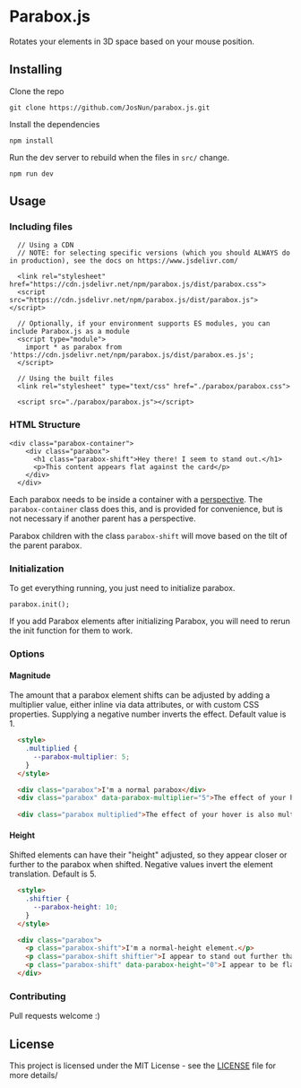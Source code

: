 # Parabox.js

Rotates your elements in 3D space based on your mouse position.

## Installing

Clone the repo
```
git clone https://github.com/JosNun/parabox.js.git
```

Install the dependencies 
```
npm install
```

Run the dev server to rebuild when the files in `src/` change.
```
npm run dev
```

## Usage
### Including files
```
  // Using a CDN
  // NOTE: for selecting specific versions (which you should ALWAYS do in production), see the docs on https://www.jsdelivr.com/ 
  
  <link rel="stylesheet" href="https://cdn.jsdelivr.net/npm/parabox.js/dist/parabox.css">
  <script src="https://cdn.jsdelivr.net/npm/parabox.js/dist/parabox.js"></script>
  
  // Optionally, if your environment supports ES modules, you can include Parabox.js as a module
  <script type="module">
    import * as parabox from 'https://cdn.jsdelivr.net/npm/parabox.js/dist/parabox.es.js';
  </script>

  // Using the built files
  <link rel="stylesheet" type="text/css" href="./parabox/parabox.css">
  
  <script src="./parabox/parabox.js"></script>
```

### HTML Structure

```
<div class="parabox-container">
    <div class="parabox">
      <h1 class="parabox-shift">Hey there! I seem to stand out.</h1>
      <p>This content appears flat against the card</p>
    </div>
  </div>
```

Each parabox needs to be inside a container with a [perspective](https://developer.mozilla.org/en-US/docs/Web/CSS/perspective). The `parabox-container` class does this, and is provided for convenience, but is not necessary if another parent has a perspective.

Parabox children with the class `parabox-shift` will move based on the tilt of the parent parabox.

### Initialization

To get everything running, you just need to initialize parabox.
```
parabox.init();
```

If you add Parabox elements after initializing Parabox, you will need to rerun the init function for them to work.

### Options
#### Magnitude
The amount that a parabox element shifts can be adjusted by adding a multiplier value, either inline via data attributes, or with custom CSS properties. Supplying a negative number inverts the effect. Default value is 1.

```html
  <style>
    .multiplied {
      --parabox-multiplier: 5;
    }
  </style>

  <div class="parabox">I'm a normal parabox</div>
  <div class="parabox" data-parabox-multiplier="5">The effect of your hover is multiplied for me!</div>
  
  <div class="parabox multiplied">The effect of your hover is also multiplied for me!</div>
```

#### Height
Shifted elements can have their "height" adjusted, so they appear closer or further to the parabox when shifted. Negative values invert the element translation. Default is 5.

```html
  <style>
    .shiftier {
      --parabox-height: 10;
    }
  </style>

  <div class="parabox">
    <p class="parabox-shift">I'm a normal-height element.</p>
    <p class="parabox-shift shiftier">I appear to stand out further than my siblings!</p>
    <p class="parabox-shift" data-parabox-height="0">I appear to be flat against my parent. The same as not having a class of parabox-shift.</p>
  </div>
```

### Contributing
Pull requests welcome :)

## License
This project is licensed under the MIT License - see the [LICENSE](./LICENSE) file for more details/

